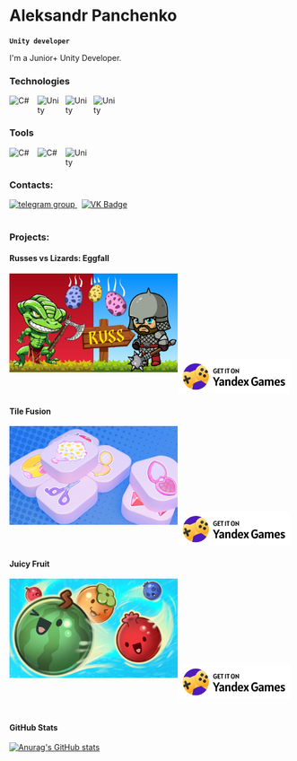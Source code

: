 # Aleksandr Panchenko
**`Unity developer`**

I'm a Junior+ Unity Developer.

### Technologies

<img align="left" alt="C#" width="40px" style="padding-right:10px;" src="https://cdn.jsdelivr.net/gh/devicons/devicon@latest/icons/csharp/csharp-original.svg"/>
<img align="left" alt="Unity" width="40px" style="padding-right:10px;" src="https://cdn.jsdelivr.net/gh/devicons/devicon@latest/icons/unity/unity-original.svg" />
<img align="left" alt="Unity" width="40px" style="padding-right:10px;" src="https://cdn.jsdelivr.net/gh/devicons/devicon@latest/icons/git/git-original.svg" />
<img align="left" alt="Unity" width="40px" style="padding-right:10px;" src="https://cdn.jsdelivr.net/gh/devicons/devicon@latest/icons/azuresqldatabase/azuresqldatabase-original.svg" />
<br />

#
### Tools

<img align="left" alt="C#" width="40px" style="padding-right:10px;" src="https://cdn.jsdelivr.net/gh/devicons/devicon@latest/icons/rider/rider-original.svg"/>
<img align="left" alt="C#" width="40px" style="padding-right:10px;" src="https://cdn.jsdelivr.net/gh/devicons/devicon@latest/icons/photoshop/photoshop-original.svg"/>
<img align="left" alt="Unity" width="40px" style="padding-right:10px;" src="https://cdn.jsdelivr.net/gh/devicons/devicon@latest/icons/figma/figma-original.svg" />
<br />

#
### Contacts:

  <div id="badges">
    <a href="https://t.me/Alpanch" target="_blank">
      <img src="https://cdn-icons-png.flaticon.com/512/2111/2111646.png" width="40" height="40" alt="telegram group" />
    </a>
    <span>&nbsp</span>
    <a href="https://vk.com/allpanc" target="_blank">
      <img src="https://cdn-icons-png.flaticon.com/512/145/145813.png" width="40" height="40" alt="VK Badge"/>
    </a>
  </div>
  
  #
  ### Projects:
  #### Russes vs Lizards: Eggfall

  <div id="project-1">
     <img align="left" alt="RussesvsLizards" width="300px" heaight="176.25" src="Images/RussesVsLizards.png"/>
      <br />
      <br />
      <br />
      <br />
      <br />
      <br />
      <br />
      <br />
      <br />
     <a href="https://yandex.ru/games/app/294351?utm_source=app_page">
       <img alt="Russes vs Lizards" title="Play on Yandex Games" width = "200" src="Images/YandexGames.svg"/>
     </a> 
  </div>

  #### Tile Fusion
  <div id="project-2">
     <img align="left" alt="TileFusion" width="300px" heaight="176.25" src="Images/TileFusion.png"/>
      <br />
      <br />
      <br />
      <br />
      <br />
      <br />
      <br />
      <br />
      <br />
     <a href="https://yandex.ru/games/app/294818?utm_source=app_page">
       <img alt="Tile Fusion" title="Play on Yandex Games" width = "200" src="Images/YandexGames.svg"/>
     </a> 
  </div>

  #### Juicy Fruit
  <div id="project-3">
     <img align="left" alt="JuicyFruit" width="300px" heaight="176.25" src="Images/JuicyFruit.png"/>
      <br />
      <br />
      <br />
      <br />
      <br />
      <br />
      <br />
      <br />
      <br />
     <a href="https://yandex.ru/games/app/308191?draft=true&lang=ru">
       <img alt="Juicy Fruit" title="Play on Yandex Games" width = "200" src="Images/YandexGames.svg"/>
     </a> 
  </div>

#
  #### GitHub Stats
  [![Anurag's GitHub stats](https://github-readme-stats.vercel.app/api?username=Allpanc&show_icons=true&theme=dark)](https://github.com/anuraghazra/github-readme-stats)
